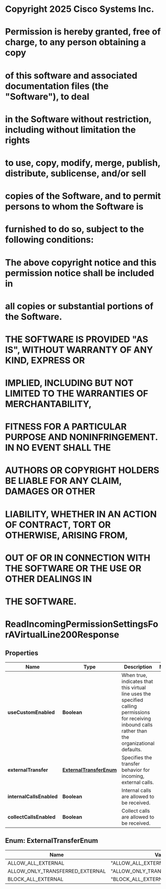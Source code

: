 <!--  Copyright 2025 Cisco Systems Inc.

Permission is hereby granted, free of charge, to any person obtaining a copy
of this software and associated documentation files (the "Software"), to deal
in the Software without restriction, including without limitation the rights
to use, copy, modify, merge, publish, distribute, sublicense, and/or sell
copies of the Software, and to permit persons to whom the Software is
furnished to do so, subject to the following conditions:

The above copyright notice and this permission notice shall be included in
all copies or substantial portions of the Software.

THE SOFTWARE IS PROVIDED "AS IS", WITHOUT WARRANTY OF ANY KIND, EXPRESS OR
IMPLIED, INCLUDING BUT NOT LIMITED TO THE WARRANTIES OF MERCHANTABILITY,
FITNESS FOR A PARTICULAR PURPOSE AND NONINFRINGEMENT. IN NO EVENT SHALL THE
AUTHORS OR COPYRIGHT HOLDERS BE LIABLE FOR ANY CLAIM, DAMAGES OR OTHER
LIABILITY, WHETHER IN AN ACTION OF CONTRACT, TORT OR OTHERWISE, ARISING FROM,
OUT OF OR IN CONNECTION WITH THE SOFTWARE OR THE USE OR OTHER DEALINGS IN
THE SOFTWARE.-->
# Copyright 2025 Cisco Systems Inc.
#
# Permission is hereby granted, free of charge, to any person obtaining a copy
# of this software and associated documentation files (the "Software"), to deal
# in the Software without restriction, including without limitation the rights
# to use, copy, modify, merge, publish, distribute, sublicense, and/or sell
# copies of the Software, and to permit persons to whom the Software is
# furnished to do so, subject to the following conditions:
#
# The above copyright notice and this permission notice shall be included in
# all copies or substantial portions of the Software.
#
# THE SOFTWARE IS PROVIDED "AS IS", WITHOUT WARRANTY OF ANY KIND, EXPRESS OR
# IMPLIED, INCLUDING BUT NOT LIMITED TO THE WARRANTIES OF MERCHANTABILITY,
# FITNESS FOR A PARTICULAR PURPOSE AND NONINFRINGEMENT. IN NO EVENT SHALL THE
# AUTHORS OR COPYRIGHT HOLDERS BE LIABLE FOR ANY CLAIM, DAMAGES OR OTHER
# LIABILITY, WHETHER IN AN ACTION OF CONTRACT, TORT OR OTHERWISE, ARISING FROM,
# OUT OF OR IN CONNECTION WITH THE SOFTWARE OR THE USE OR OTHER DEALINGS IN
# THE SOFTWARE.



# ReadIncomingPermissionSettingsForAVirtualLine200Response


## Properties

| Name | Type | Description | Notes |
|------------ | ------------- | ------------- | -------------|
|**useCustomEnabled** | **Boolean** | When true, indicates that this virtual line uses the specified calling permissions for receiving inbound calls rather than the organizational defaults. |  |
|**externalTransfer** | [**ExternalTransferEnum**](#ExternalTransferEnum) | Specifies the transfer behavior for incoming, external calls. |  |
|**internalCallsEnabled** | **Boolean** | Internal calls are allowed to be received. |  |
|**collectCallsEnabled** | **Boolean** | Collect calls are allowed to be received. |  |



## Enum: ExternalTransferEnum

| Name | Value |
|---- | -----|
| ALLOW_ALL_EXTERNAL | &quot;ALLOW_ALL_EXTERNAL&quot; |
| ALLOW_ONLY_TRANSFERRED_EXTERNAL | &quot;ALLOW_ONLY_TRANSFERRED_EXTERNAL&quot; |
| BLOCK_ALL_EXTERNAL | &quot;BLOCK_ALL_EXTERNAL&quot; |



